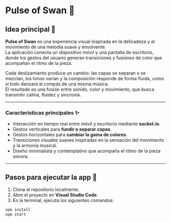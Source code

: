# Pulse of Swan 🦢  

## Idea principal 🎵  
**Pulse of Swan** es una experiencia visual inspirada en la delicadeza y el movimiento de una melodía suave y envolvente.  
La aplicación conecta un dispositivo móvil y una pantalla de escritorio, donde los gestos del usuario generan transiciones y fusiones de color que acompañan el ritmo de la pieza.  

Cada deslizamiento produce un cambio: las capas se separan o se mezclan, los tonos varían y la composición responde de forma fluida, como si todo danzara al compás de una misma música.  
El resultado es una fusión entre sonido, color y movimiento, que busca transmitir calma, fluidez y sincronía.  

---

### Características principales ✨
- Interacción en tiempo real entre móvil y escritorio mediante **socket.io**.  
- Gestos verticales para **fundir o separar capas**.  
- Gestos horizontales para **cambiar la gama de colores**.  
- Transiciones visuales suaves inspiradas en la sensación del movimiento y la armonía musical.  
- Diseño minimalista y contemplativo que acompaña el ritmo de la pieza sonora.  

---

## Pasos para ejecutar la app 🔢

1. Clona el repositorio localmente.  
2. Abre el proyecto en **Visual Studio Code**.  
3. En la terminal, ejecuta los siguientes comandos:

```bash
npm install
npm start
